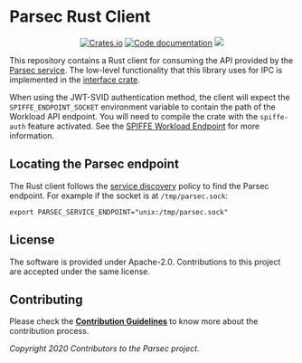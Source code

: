# Parsec Rust Client

<p align="center">
  <a href="https://crates.io/crates/parsec-client"><img alt="Crates.io" src="https://img.shields.io/crates/v/parsec-client"></a>
  <a href="https://docs.rs/parsec-client"><img src="https://docs.rs/parsec-client/badge.svg" alt="Code documentation"/></a>
  <a href="https://codecov.io/gh/parallaxsecond/parsec-client-rust"><img src="https://codecov.io/gh/parallaxsecond/parsec-client-rust/branch/main/graph/badge.svg?token=PTSZ6HS2FF"/></a>
</p>

This repository contains a Rust client for consuming the API provided by the [Parsec service](https://github.com/parallaxsecond/parsec).
The low-level functionality that this library uses for IPC is implemented in the [interface crate](https://github.com/parallaxsecond/parsec-interface-rs).

When using the JWT-SVID authentication method, the client will expect the `SPIFFE_ENDPOINT_SOCKET` environment variable to contain the path of the Workload API endpoint.
You will need to compile the crate with the `spiffe-auth` feature activated.
See the [SPIFFE Workload Endpoint](https://github.com/spiffe/spiffe/blob/master/standards/SPIFFE_Workload_Endpoint.md#4-locating-the-endpoint) for more information.

## Locating the Parsec endpoint

The Rust client follows the [service discovery](https://parallaxsecond.github.io/parsec-book/parsec_client/api_overview.html#service-discovery) policy
to find the Parsec endpoint. For example if the socket is at `/tmp/parsec.sock`:

```
export PARSEC_SERVICE_ENDPOINT="unix:/tmp/parsec.sock"
```

## License

The software is provided under Apache-2.0. Contributions to this project are accepted under the same license.

## Contributing

Please check the [**Contribution Guidelines**](https://parallaxsecond.github.io/parsec-book/contributing/index.html)
to know more about the contribution process.

*Copyright 2020 Contributors to the Parsec project.*
